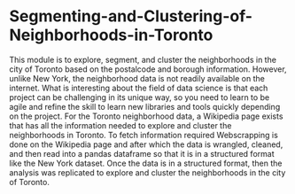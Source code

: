 # Segmenting-and-Clustering-of-Neighborhoods-in-Toronto
This module is to explore, segment, and cluster the neighborhoods in the city of Toronto based on the postalcode and borough information. However, unlike New York, the neighborhood data is not readily available on the internet. What is interesting about the field of data science is that each project can be challenging in its unique way, so you need to learn to be agile and refine the skill to learn new libraries and tools quickly depending on the project. For the Toronto neighborhood data, a Wikipedia page exists that has all the information needed to explore and cluster the neighborhoods in Toronto. To fetch information required Webscrapping is done on the Wikipedia page and after which the data is wrangled, cleaned, and then read into a pandas dataframe so that it is in a structured format like the New York dataset. Once the data is in a structured format, then the analysis was replicated to explore and cluster the neighborhoods in the city of Toronto.
